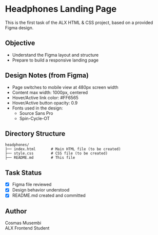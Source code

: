 # Headphones Landing Page

This is the first task of the ALX HTML & CSS project, based on a provided Figma design.

## Objective

- Understand the Figma layout and structure
- Prepare to build a responsive landing page

## Design Notes (from Figma)

- Page switches to mobile view at 480px screen width
- Content max width: 1000px, centered
- Hover/Active link color: #FF6565
- Hover/Active button opacity: 0.9
- Fonts used in the design:
  - Source Sans Pro
  - Spin-Cycle-OT

## Directory Structure
```
headphones/
├── index.html       # Main HTML file (to be created)
├── style.css        # CSS file (to be created)
├── README.md        # This file
```

## Task Status

- [x] Figma file reviewed
- [x] Design behavior understood
- [x] README.md created and committed

## Author

Cosmas Musembi  
ALX Frontend Student
